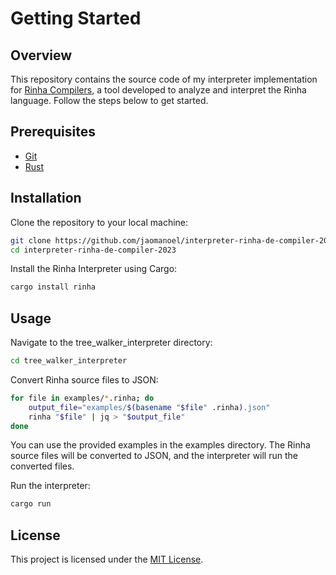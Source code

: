 # Getting Started

## Overview

This repository contains the source code of my interpreter implementation for [Rinha Compilers](https://github.com/aripiprazole/rinha-de-compiler), a tool developed to analyze and interpret the Rinha language. Follow the steps below to get started.

## Prerequisites

- [Git](https://git-scm.com/)
- [Rust](https://www.rust-lang.org/)

## Installation

Clone the repository to your local machine:

```bash
git clone https://github.com/jaomanoel/interpreter-rinha-de-compiler-2023.git
cd interpreter-rinha-de-compiler-2023
```

Install the Rinha Interpreter using Cargo:

```bash 
cargo install rinha
```

## Usage

Navigate to the tree_walker_interpreter directory:

```bash
cd tree_walker_interpreter
```

Convert Rinha source files to JSON:

```bash
for file in examples/*.rinha; do
    output_file="examples/$(basename "$file" .rinha).json"
    rinha "$file" | jq > "$output_file"
done
```

You can use the provided examples in the examples directory. The Rinha source files will be converted to JSON, and the interpreter will run the converted files.

Run the interpreter:

```bash
cargo run
```

## License

This project is licensed under the [MIT License](https://opensource.org/license/mit/).


